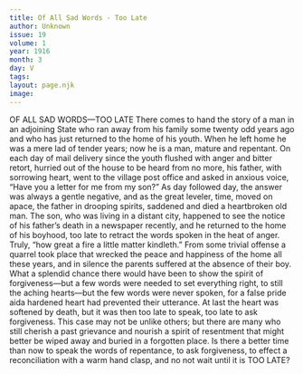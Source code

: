 ```yaml
---
title: Of All Sad Words - Too Late
author: Unknown
issue: 19
volume: 1
year: 1916
month: 3
day: V
tags:
layout: page.njk
image:
---
```

OF ALL SAD WORDS—TOO LATE    There comes to hand the story of a man in an adjoining State who ran away from his family some twenty odd years ago and who has just returned to the home of his youth. When he left home he was a mere lad of tender years; now he is a man, mature and repentant.       On each day of mail delivery since the youth flushed with anger and bitter retort, hurried out of the house to be heard from no more, his father, with sorrowing heart, went to the village post office and asked in anxious voice, “Have you a letter for me from my son?”       As day followed day, the answer was always a gentle negative, and as the great leveler, time, moved on apace, the father in drooping spirits, saddened and died a heartbroken old man.       The son, who was living in a distant city, happened to see the notice of his father’s death in a newspaper recently, and he returned to the home of his boyhood, too late to retract the words spoken in the heat of anger. Truly, “how great a fire a little matter kindleth.” From some trivial offense a quarrel took place that wrecked the peace and happiness of the home all these years, and in silence the parents suffered at the absence of their boy.       What a splendid chance there would have been to show the spirit of forgiveness—but a few words were needed to set everything right, to still the aching hearts—but the few words were never spoken, for a false pride aida hardened heart had prevented their utterance. At last the heart was softened by death, but it was then too late to speak, too late to ask forgiveness. This case may not be unlike others; but there are many who still cherish a past grievance and nourish a spirit of resentment that might better be wiped away and buried in a forgotten place.      Is there a better time than now to speak the words of repentance, to ask forgiveness, to effect a reconciliation with a warm hand clasp, and no not wait until it is TOO LATE? 




